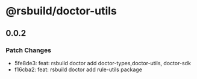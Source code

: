 # @rsbuild/doctor-utils

## 0.0.2

### Patch Changes

- 5fe8de3: feat: rsbuild doctor add doctor-types,doctor-utils, doctor-sdk
- f16cba2: feat: rsbuild doctor add rule-utils package
